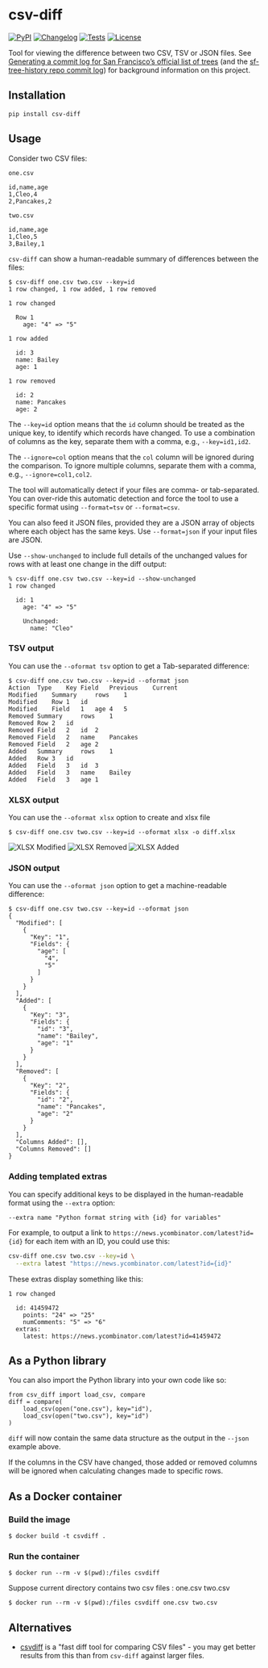 # csv-diff

[![PyPI](https://img.shields.io/pypi/v/csv-diff.svg)](https://pypi.org/project/csv-diff/)
[![Changelog](https://img.shields.io/github/v/release/simonw/csv-diff?include_prereleases&label=changelog)](https://github.com/simonw/csv-diff/releases)
[![Tests](https://github.com/simonw/csv-diff/workflows/Test/badge.svg)](https://github.com/simonw/csv-diff/actions?query=workflow%3ATest)
[![License](https://img.shields.io/badge/license-Apache%202.0-blue.svg)](https://github.com/simonw/csv-diff/blob/main/LICENSE)

Tool for viewing the difference between two CSV, TSV or JSON files. See [Generating a commit log for San Francisco’s official list of trees](https://simonwillison.net/2019/Mar/13/tree-history/) (and the [sf-tree-history repo commit log](https://github.com/simonw/sf-tree-history/commits)) for background information on this project.

## Installation

    pip install csv-diff

## Usage

Consider two CSV files:

`one.csv`

    id,name,age
    1,Cleo,4
    2,Pancakes,2

`two.csv`

    id,name,age
    1,Cleo,5
    3,Bailey,1

`csv-diff` can show a human-readable summary of differences between the files:

    $ csv-diff one.csv two.csv --key=id
    1 row changed, 1 row added, 1 row removed

    1 row changed

      Row 1
        age: "4" => "5"

    1 row added

      id: 3
      name: Bailey
      age: 1

    1 row removed

      id: 2
      name: Pancakes
      age: 2

The `--key=id` option means that the `id` column should be treated as the unique key, to identify which records have changed. To use a combination of columns as the key, separate them with a comma, e.g., `--key=id1,id2`.

The `--ignore=col` option means that the `col` column will be ignored during the comparison. To ignore multiple columns, separate them with a comma, 
e.g., `--ignore=col1,col2`.

The tool will automatically detect if your files are comma- or tab-separated. You can over-ride this automatic detection and force the tool to use a specific format using `--format=tsv` or `--format=csv`.

You can also feed it JSON files, provided they are a JSON array of objects where each object has the same keys. Use `--format=json` if your input files are JSON.

Use `--show-unchanged` to include full details of the unchanged values for rows with at least one change in the diff output:

    % csv-diff one.csv two.csv --key=id --show-unchanged
    1 row changed

      id: 1
        age: "4" => "5"

        Unchanged:
          name: "Cleo"

### TSV output

You can use the `--oformat tsv` option to get a Tab-separated difference:

    $ csv-diff one.csv two.csv --key=id --oformat json
    Action	Type	Key	Field	Previous	Current
    Modified	Summary		rows	1
    Modified	Row	1	id
    Modified	Field	1	age	4	5
    Removed	Summary		rows	1
    Removed	Row	2	id
    Removed	Field	2	id	2
    Removed	Field	2	name	Pancakes
    Removed	Field	2	age	2
    Added	Summary		rows	1
    Added	Row	3	id
    Added	Field	3	id	3
    Added	Field	3	name	Bailey
    Added	Field	3	age	1
	
### XLSX output

You can use the `--oformat xlsx` option to create and xlsx file

    $ csv-diff one.csv two.csv --key=id --oformat xlsx -o diff.xlsx

![XLSX Modified](./imgs/xlsx-modified.jpg)
![XLSX Removed](./imgs/xlsx-removed.jpg)
![XLSX Added](./imgs/xlsx-added.jpg)

### JSON output

You can use the `--oformat json` option to get a machine-readable difference:

    $ csv-diff one.csv two.csv --key=id --oformat json
    {
      "Modified": [
        {
          "Key": "1",
          "Fields": {
            "age": [
              "4",
              "5"
            ]
          }
        }
      ],
      "Added": [
        {
          "Key": "3",
          "Fields": {
            "id": "3",
            "name": "Bailey",
            "age": "1"
          }
        }
      ],
      "Removed": [
        {
          "Key": "2",
          "Fields": {
            "id": "2",
            "name": "Pancakes",
            "age": "2"
          }
        }
      ],
      "Columns Added": [],
      "Columns Removed": []
    }



### Adding templated extras

You can specify additional keys to be displayed in the human-readable format using the `--extra` option:

    --extra name "Python format string with {id} for variables"

For example, to output a link to `https://news.ycombinator.com/latest?id={id}` for each item with an ID, you could use this:

```bash
csv-diff one.csv two.csv --key=id \
  --extra latest "https://news.ycombinator.com/latest?id={id}"
```
These extras display something like this:
```
1 row changed

  id: 41459472
    points: "24" => "25"
    numComments: "5" => "6"
  extras:
    latest: https://news.ycombinator.com/latest?id=41459472
```

## As a Python library

You can also import the Python library into your own code like so:

    from csv_diff import load_csv, compare
    diff = compare(
        load_csv(open("one.csv"), key="id"),
        load_csv(open("two.csv"), key="id")
    )

`diff` will now contain the same data structure as the output in the `--json` example above.

If the columns in the CSV have changed, those added or removed columns will be ignored when calculating changes made to specific rows.

## As a Docker container

### Build the image

    $ docker build -t csvdiff .

### Run the container

    $ docker run --rm -v $(pwd):/files csvdiff

Suppose current directory contains two csv files : one.csv two.csv

    $ docker run --rm -v $(pwd):/files csvdiff one.csv two.csv
    
## Alternatives

- [csvdiff](https://github.com/aswinkarthik/csvdiff) is a "fast diff tool for comparing CSV files" - you may get better results from this than from `csv-diff` against larger files.
